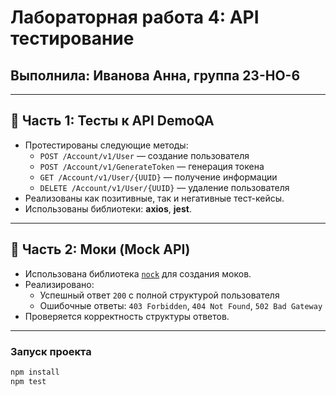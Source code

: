 # Лабораторная работа 4: API тестирование

## Выполнила: Иванова Анна, группа 23-HO-6

---

## 🔹 Часть 1: Тесты к API DemoQA

- Протестированы следующие методы:
  - `POST /Account/v1/User` — создание пользователя
  - `POST /Account/v1/GenerateToken` — генерация токена
  - `GET /Account/v1/User/{UUID}` — получение информации
  - `DELETE /Account/v1/User/{UUID}` — удаление пользователя
- Реализованы как позитивные, так и негативные тест-кейсы.
- Использованы библиотеки: **axios**, **jest**.

---

## 🔹 Часть 2: Моки (Mock API)

- Использована библиотека [`nock`](https://github.com/nock/nock) для создания моков.
- Реализировано:
  - Успешный ответ `200` с полной структурой пользователя
  - Ошибочные ответы: `403 Forbidden`, `404 Not Found`, `502 Bad Gateway`
- Проверяется корректность структуры ответов.

---

### Запуск проекта

```bash
npm install
npm test